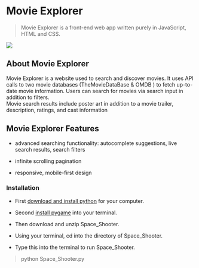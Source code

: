 # Movie Explorer

>Movie Explorer is a front-end web app written purely in JavaScript, HTML and CSS.

![](SpaceGif.gif)

## About Movie Explorer

Movie Explorer is a website used to search and discover movies. It uses API calls to two movie databases (TheMovieDataBase 
& OMDB ) to fetch up-to-date movie information. Users can search for movies via search input in addition to filters.
<br />
Movie search results include poster art in addition to a movie trailer, description, ratings, and cast information  <br />


## Movie Explorer Features

- advanced searching functionality: autocomplete suggestions, live search results, search filters

- infinite scrolling pagination

- responsive, mobile-first design 

### Installation

- First [download and install python](https://www.python.org/downloads/) for your computer.

- Second [install pygame](https://www.pygame.org/wiki/GettingStarted) into your terminal.

- Then download and unzip Space_Shooter.

- Using your terminal, cd into the directory of Space_Shooter.

- Type this into the terminal to run Space_Shooter.
>python Space_Shooter.py
